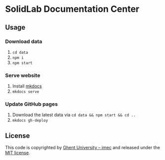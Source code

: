 # SolidLab Documentation Center

## Usage

### Download data

1. `cd data`
2. `npm i`
3. `npm start`

### Serve website

1. Install [mkdocs](https://www.mkdocs.org/)
2. `mkdocs serve`

### Update GitHub pages

1. Download the latest data via `cd data && npm start && cd ..`
1. `mkdocs gh-deploy`

## License

This code is copyrighted by [Ghent University – imec](http://idlab.ugent.be/) and 
released under the [MIT license](http://opensource.org/licenses/MIT).

